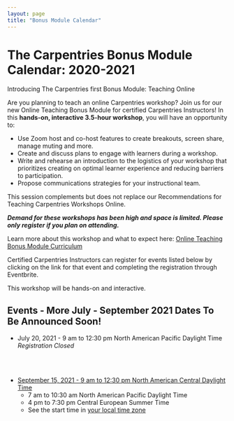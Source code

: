 ```yaml
---
layout: page
title: "Bonus Module Calendar"
---
```


# The Carpentries Bonus Module Calendar: 2020-2021
Introducing The Carpentries first Bonus Module: Teaching Online

Are you planning to teach an online Carpentries workshop? Join us for our new Online Teaching Bonus Module for certified Carpentries Instructors! In this **hands-on, interactive 3.5-hour workshop**, you will have an opportunity to:
- Use Zoom host and co-host features to create breakouts, screen share, manage muting and more.
- Create and discuss plans to engage with learners during a workshop.
- Write and rehearse an introduction to the logistics of your workshop that prioritizes creating on optimal learner experience and reducing barriers to participation. 
- Propose communications strategies for your instructional team.

This session complements but does not replace our Recommendations for Teaching Carpentries Workshops Online.

***Demand for these workshops has been high and space is limited. Please only register if you plan on attending.*** 

Learn more about this workshop and what to expect here: [Online Teaching Bonus Module Curriculum](https://carpentries.github.io/instructor-training-bonus-modules/)

Certified Carpentries Instructors can register for events listed below by clicking on the link for that event and completing the registration through Eventbrite.


This workshop will be hands-on and interactive.

## Events - More July - September 2021 Dates To Be Announced Soon! 

* July 20, 2021 - 9 am to 12:30 pm North American Pacific Daylight Time *Registration Closed*

<br><br>

* [September 15, 2021 - 9 am to 12:30 pm North American Central Daylight Time](https://www.eventbrite.com/e/bonus-module-teaching-online-sep-15-north-american-cdt-tickets-160246406315)
    - 7 am to 10:30 am North American Pacific Daylight Time
    - 4 pm to 7:30 pm Central European Summer Time  
    - See the start time in [your local time zone](https://www.timeanddate.com/worldclock/fixedtime.html?iso=20210915T09&p1=64&ah=3&am=30) 

